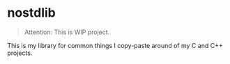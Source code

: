 # nostdlib

> Attention: This is WIP project.

This is my library for common things I copy-paste around of my C and C++ projects.
